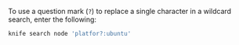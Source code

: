 To use a question mark (`?`) to replace a single character in a wildcard
search, enter the following:

```bash
knife search node 'platfor?:ubuntu'
```
